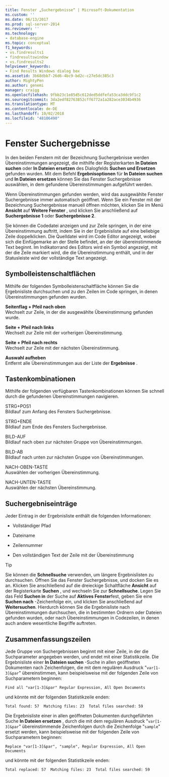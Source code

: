 ```yaml
---
title: Fenster „Suchergebnisse“ | Microsoft-Dokumentation
ms.custom: ''
ms.date: 06/13/2017
ms.prod: sql-server-2014
ms.reviewer: ''
ms.technology:
- database-engine
ms.topic: conceptual
f1_keywords:
- vs.findresults1
- findresultswindow
- vs.findresults2
helpviewer_keywords:
- Find Results Windows dialog box
ms.assetid: 3b68dbb7-26d6-4bc9-bd2c-c27e5dc385c3
author: MightyPen
ms.author: genemi
manager: craigg
ms.openlocfilehash: 9fbb23c1e85d5c612ded5ddfefa53ca3ddc9f1c2
ms.sourcegitcommit: 3da2edf82763852cff6772a1a282ace3034b4936
ms.translationtype: MT
ms.contentlocale: de-DE
ms.lasthandoff: 10/02/2018
ms.locfileid: "48106490"
---
```

# <a name="find-results-windows"></a>Fenster Suchergebnisse
  In den beiden Fenstern mit der Bezeichnung Suchergebnisse werden Übereinstimmungen angezeigt, die mithilfe der Registerkarten **In Dateien suchen** oder **In Dateien ersetzen** des Dialogfelds **Suchen und Ersetzen** gefunden wurden. Mit dem Befehl **Ergebnisoptionen** für **In Dateien suchen** und **In Dateien ersetzen** können Sie das Fenster Suchergebnisse auswählen, in dem gefundene Übereinstimmungen aufgeführt werden.  
  
 Wenn Übereinstimmungen gefunden werden, wird das ausgewählte Fenster Suchergebnisse immer automatisch geöffnet. Wenn Sie ein Fenster mit der Bezeichnung Suchergebnisse manuell öffnen möchten, klicken Sie im Menü **Ansicht** auf **Weitere Fenster** , und klicken Sie anschließend auf **Suchergebnisse 1** oder **Suchergebnisse 2**.  
  
 Sie können die Codedatei anzeigen und zur Zeile springen, in der eine Übereinstimmung auftritt, indem Sie in der Ergebnisliste auf eine beliebige Zeile doppelklicken. Die Quelldatei wird im Code Editor angezeigt, wobei sich die Einfügemarke an der Stelle befindet, an der der übereinstimmende Text beginnt. Im Indikatorrand des Editors wird ein Symbol angezeigt, mit der die Zeile markiert wird, die die Übereinstimmung enthält, und in der Statusleiste wird der vollständige Text angezeigt.  
  
## <a name="toolbar-buttons"></a>Symbolleistenschaltflächen  
 Mithilfe der folgenden Symbolleistenschaltfläche können Sie die Ergebnisliste durchsuchen und zu den Zeilen im Code springen, in denen Übereinstimmungen gefunden wurden.  
  
 **Seitenflag + Pfeil nach oben**  
 Wechselt zur Zeile, in der die ausgewählte Übereinstimmung gefunden wurde.  
  
 **Seite + Pfeil nach links**  
 Wechselt zur Zeile mit der vorherigen Übereinstimmung.  
  
 **Seite + Pfeil nach rechts**  
 Wechselt zur Zeile mit der nächsten Übereinstimmung.  
  
 **Auswahl aufheben**  
 Entfernt alle Übereinstimmungen aus der Liste der **Ergebnisse** .  
  
## <a name="shortcut-keys"></a>Tastenkombinationen  
 Mithilfe der folgenden verfügbaren Tastenkombinationen können Sie schnell durch die gefundenen Übereinstimmungen navigieren.  
  
 STRG+POS1  
 Bildlauf zum Anfang des Fensters Suchergebnisse.  
  
 STRG+ENDE  
 Bildlauf zum Ende des Fensters Suchergebnisse.  
  
 BILD-AUF  
 Bildlauf nach oben zur nächsten Gruppe von Übereinstimmungen.  
  
 BILD-AB  
 Bildlauf nach unten zur nächsten Gruppe von Übereinstimmungen.  
  
 NACH-OBEN-TASTE  
 Auswählen der vorherigen Übereinstimmung.  
  
 NACH-UNTEN-TASTE  
 Auswählen der nächsten Übereinstimmung.  
  
## <a name="search-result-entries"></a>Suchergebniseinträge  
 Jeder Eintrag in der Ergebnisliste enthält die folgenden Informationen:  
  
-   Vollständiger Pfad  
  
-   Dateiname  
  
-   Zeilennummer  
  
-   Den vollständigen Text der Zeile mit der Übereinstimmung  
  
> [!TIP]  
>  Sie können die **Schnellsuche** verwenden, um längere Ergebnislisten zu durchsuchen. Öffnen Sie das Fenster Suchergebnisse, und docken Sie es an. Klicken Sie anschließend auf die dreieckige Schaltfläche **Ansicht** auf der Registerkarte **Suchen** , und wechseln Sie zur **Schnellsuche**. Legen Sie das Feld **Suchen in** der Suche auf **Aktives Fenster**fest, geben Sie eine **Suchen nach** -Zeichenfolge ein, und klicken Sie anschließend auf **Weitersuchen**. Hierdurch können Sie die Ergebnisliste nach Übereinstimmungen durchsuchen, die in bestimmten Ordnern oder Dateien gefunden wurden, oder nach Übereinstimmungen in Codezeilen, in denen auch andere wesentliche Begriffe auftreten.  
  
## <a name="summary-lines"></a>Zusammenfassungszeilen  
 Jede Gruppe von Suchergebnissen beginnt mit einer Zeile, in der die Suchparameter angegeben werden, und endet mit einer Statistikzeile. Die Ergebnisliste einer **In Dateien suchen** -Suche in allen geöffneten Dokumenten nach Zeichenfolgen, die mit dem regulären Ausdruck "`var[1-3]&par`" übereinstimmen, kann beispielsweise mit der folgenden Zeile von Suchparametern beginnen:  
  
 `Find all "var[1-3]&par" Regular Expression, All Open Documents`  
  
 und könnte mit der folgenden Statistikzeile enden:  
  
 `Total found: 57  Matching files: 23  Total files searched: 59`  
  
 Die Ergebnisliste einer in allen geöffneten Dokumenten durchgeführten Suche **In Dateien ersetzen** , durch die mit dem regulären Ausdruck "`var[1-3]&par`" übereinstimmende Zeichenfolgen durch die Zeichenfolge "`sample`" ersetzt werden, kann beispielsweise mit der folgenden Zeile von Suchparametern beginnen:  
  
 `Replace "var[1-3]&par", "sample", Regular Expression, All Open Documents`  
  
 und könnte mit der folgenden Statistikzeile enden:  
  
 `Total replaced: 57  Matching files: 23  Total files searched: 59`  
  
  
